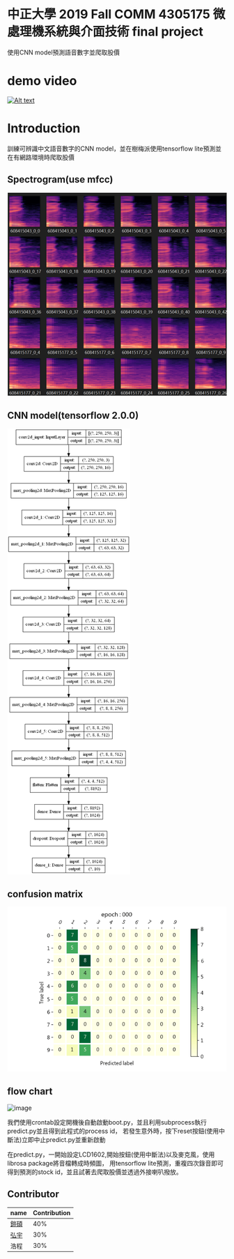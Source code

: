 # 中正大學 2019 Fall COMM 4305175 微處理機系統與介面技術 final project
使用CNN model預測語音數字並爬取股價

# demo video
[![Alt text](https://img.youtube.com/vi/4zGO9VisWx4/0.jpg)](https://www.youtube.com/watch?v=4zGO9VisWx4&feature=youtu.be)

# Introduction
訓練可辨識中文語音數字的CNN model，並在樹梅派使用tensorflow lite預測並在有網路環境時爬取股價

## Spectrogram(use mfcc)
![image](img/mfcc.png)

## CNN model(tensorflow 2.0.0)
![image](img/model_plot.png)

## confusion matrix
![image](img/cm.gif)

## flow chart
![image](img/flow-chart.gif)

我們使用crontab設定開機後自動啟動boot.py，並且利用subprocess執行predict.py並且得到此程式的process id，
若發生意外時，按下reset按鈕(使用中斷法)立即中止predict.py並重新啟動

在predict.py，一開始設定LCD1602,開始按鈕(使用中斷法)以及麥克風，使用librosa package將音檔轉成時頻圖，
用tensorflow lite預測，重複四次錄音即可得到預測的stock id，並且試著去爬取股價並透過外接喇叭撥放。


## Contributor
|name|Contribution|
|-------|----------|
| [鎧碩](https://github.com/henk2525) |40%|
| [弘宇](https://github.com/eric0318) |30%|
|浩程|30%|